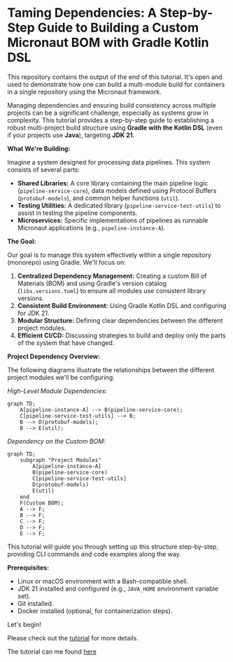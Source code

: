 # Taming Dependencies: A Step-by-Step Guide to Building a Custom Micronaut BOM with Gradle Kotlin DSL

This repository contains the output of the end of this tutorial. It's open and used to demonstrate how one can build a multi-module build for containers in a single repository using the Micronaut framework.

Managing dependencies and ensuring build consistency across multiple projects can be a significant challenge, especially as systems grow in complexity. This tutorial provides a step-by-step guide to establishing a robust multi-project build structure using **Gradle with the Kotlin DSL** (even if your projects use **Java**), targeting **JDK 21**.

**What We're Building:**

Imagine a system designed for processing data pipelines. This system consists of several parts:

* **Shared Libraries:** A core library containing the main pipeline logic (`pipeline-service-core`), data models defined using Protocol Buffers (`protobuf-models`), and common helper functions (`util`).
* **Testing Utilities:** A dedicated library (`pipeline-service-test-utils`) to assist in testing the pipeline components.
* **Microservices:** Specific implementations of pipelines as runnable Micronaut applications (e.g., `pipeline-instance-A`).

**The Goal:**

Our goal is to manage this system effectively within a single repository (monorepo) using Gradle. We'll focus on:

1.  **Centralized Dependency Management:** Creating a custom Bill of Materials (BOM) and using Gradle's version catalog (`libs.versions.toml`) to ensure all modules use consistent library versions.
2.  **Consistent Build Environment:** Using Gradle Kotlin DSL and configuring for JDK 21.
3.  **Modular Structure:** Defining clear dependencies between the different project modules.
4.  **Efficient CI/CD:** Discussing strategies to build and deploy only the parts of the system that have changed.

**Project Dependency Overview:**

The following diagrams illustrate the relationships between the different project modules we'll be configuring.

*High-Level Module Dependencies:*

```mermaid
graph TD;
    A[pipeline-instance-A] --> B(pipeline-service-core);
    C[pipeline-service-test-utils] --> B;
    B --> D(protobuf-models);
    B --> E(util);
```

*Dependency on the Custom BOM:*

```mermaid
graph TD;
    subgraph "Project Modules"
        A[pipeline-instance-A]
        B(pipeline-service-core)
        C[pipeline-service-test-utils]
        D(protobuf-models)
        E(util)
    end
    F(Custom BOM);
    A --> F;
    B --> F;
    C --> F;
    D --> F;
    E --> F;
```

This tutorial will guide you through setting up this structure step-by-step, providing CLI commands and code examples along the way.

**Prerequisites:**

* Linux or macOS environment with a Bash-compatible shell.
* JDK 21 installed and configured (e.g., `JAVA_HOME` environment variable set).
* Git installed.
* Docker installed (optional, for containerization steps).

Let's begin!

Please check out the [tutorial](https://www.taming-dependencies.com/) for more details.

The tutorial can me found [here](tutorial.adoc)